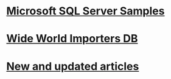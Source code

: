 # [Microsoft SQL Server Samples](microsoft-sql-server-samples.md)
# [Wide World Importers DB](../sample/world-wide-importers/overview.md)
# [New and updated articles](new-updated-sample.md)
